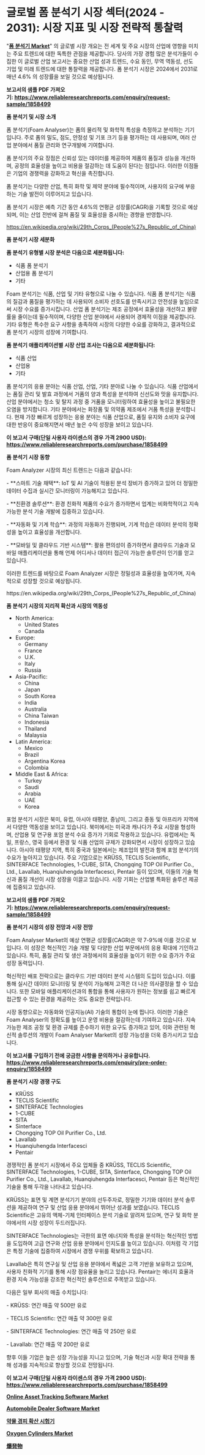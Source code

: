 <p><h1>글로벌 폼 분석기 시장 섹터(2024 - 2031): 시장 지표 및 시장 전략적 통찰력</h1></p><p>"<strong><a href="https://www.reliableresearchreports.com/foam-analyser-r1858499">폼 분석기 Market</a></strong>" 의 글로벌 시장 개요는 전 세계 및 주요 시장의 산업에 영향을 미치는 주요 트렌드에 대한 독특한 관점을 제공합니다. 당사의 가장 경험 많은 분석가들이 수집한 이 글로벌 산업 보고서는 중요한 산업 성과 트렌드, 수요 동인, 무역 역동성, 선도 기업 및 미래 트렌드에 대한 통찰력을 제공합니다. 폼 분석기 시장은 2024에서 2031로 매년 4.6% 의 성장률을 보일 것으로 예상됩니다.</p>
<p><strong>보고서의 샘플 PDF 가져오기:&nbsp;<a href="https://www.reliableresearchreports.com/enquiry/request-sample/1858499">https://www.reliableresearchreports.com/enquiry/request-sample/1858499</a></strong></p>
<p><strong>폼 분석기 및 시장 소개</strong></p>
<p><p>폼 분석기(Foam Analyser)는 폼의 물리적 및 화학적 특성을 측정하고 분석하는 기기입니다. 주로 폼의 밀도, 점도, 안정성 및 기포 크기 등을 평가하는 데 사용되며, 여러 산업 분야에서 품질 관리와 연구개발에 기여합니다. </p><p>폼 분석기의 주요 장점은 신뢰성 있는 데이터를 제공하여 제품의 품질과 성능을 개선하며, 공정의 효율성을 높이고 비용을 절감하는 데 도움이 된다는 점입니다. 이러한 이점들은 기업의 경쟁력을 강화하고 혁신을 촉진합니다. </p><p>폼 분석기는 다양한 산업, 특히 화학 및 제약 분야에 필수적이며, 사용자의 요구에 부응하는 기술 발전이 이루어지고 있습니다. </p><p>폼 분석기 시장은 예측 기간 동안 4.6%의 연평균 성장률(CAGR)을 기록할 것으로 예상되며, 이는 산업 전반에 걸쳐 품질 및 효율성을 중시하는 경향을 반영합니다.</p></p>
<p><a href="https://en.wikipedia.org/wiki/29th_Corps_(People%27s_Republic_of_China)">https://en.wikipedia.org/wiki/29th_Corps_(People%27s_Republic_of_China)</a></p>
<p><strong>폼 분석기 시장 세분화</strong></p>
<p><strong>폼 분석기 유형별 시장 분석은 다음으로 세분화됩니다:</strong></p>
<p><ul><li>식품 폼 분석기</li><li>산업용 폼 분석기</li><li>기타</li></ul></p>
<p><p>Foam 분석기는 식품, 산업 및 기타 유형으로 나눌 수 있습니다. 식품 폼 분석기는 식품의 질감과 품질을 평가하는 데 사용되어 소비자 선호도를 만족시키고 안전성을 높임으로써 시장 수요를 증가시킵니다. 산업 폼 분석기는 제조 공정에서 효율성을 개선하고 불량률을 줄이는데 필수적이며, 다양한 산업 분야에서 사용되어 경제적 이점을 제공합니다. 기타 유형은 특수한 요구 사항을 충족하여 시장의 다양한 수요를 강화하고, 결과적으로 폼 분석기 시장의 성장에 기여합니다.</p></p>
<p><strong>폼 분석기 애플리케이션별 시장 산업 조사는 다음으로 세분화됩니다:</strong></p>
<p><ul><li>식품 산업</li><li>산업용</li><li>기타</li></ul></p>
<p><p>폼 분석기의 응용 분야는 식품 산업, 산업, 기타 분야로 나눌 수 있습니다. 식품 산업에서는 품질 관리 및 발효 과정에서 거품의 양과 특성을 분석하여 신선도와 맛을 유지합니다. 산업 분야에서는 청소 및 탈지 과정 중 거품을 모니터링하여 효율성을 높이고 불필요한 오염을 방지합니다. 기타 분야에서는 화장품 및 의약품 제조에서 거품 특성을 분석합니다. 현재 가장 빠르게 성장하는 응용 분야는 식품 산업으로, 품질 유지와 소비자 요구에 대한 반응이 중요해지면서 매년 높은 수익 성장을 보이고 있습니다.</p></p>
<p><strong>이 보고서 구매(단일 사용자 라이센스의 경우 가격 2900 USD): <a href="https://www.reliableresearchreports.com/purchase/1858499">https://www.reliableresearchreports.com/purchase/1858499</a></strong></p>
<p><strong>폼 분석기 시장 동향</strong></p>
<p><p>Foam Analyzer 시장의 최신 트렌드는 다음과 같습니다:</p><p>- **스마트 기술 채택**: IoT 및 AI 기술이 적용된 분석 장비가 증가하고 있어 더 정밀한 데이터 수집과 실시간 모니터링이 가능해지고 있습니다.</p><p>  </p><p>- **친환경 솔루션**: 환경 친화적 제품의 수요가 증가하면서 업계는 비화학적이고 지속 가능한 분석 기술 개발에 집중하고 있습니다.</p><p>- **자동화 및 기계 학습**: 과정의 자동화가 진행되며, 기계 학습은 데이터 분석의 정확성을 높이고 효율성을 개선합니다.</p><p>- **모바일 및 클라우드 기반 시스템**: 활용 편의성이 증가하면서 클라우드 기술과 모바일 애플리케이션을 통해 언제 어디서나 데이터 접근이 가능한 솔루션이 인기를 얻고 있습니다.</p><p>이러한 트렌드를 바탕으로 Foam Analyzer 시장은 정밀성과 효율성을 높여가며, 지속적으로 성장할 것으로 예상됩니다.</p></p>
<p>https://en.wikipedia.org/wiki/29th_Corps_(People%27s_Republic_of_China)</p>
<p><strong>폼 분석기 시장의 지리적 확산과 시장의 역동성</strong></p>
<p><ul>
    <li>
        North America:
        <ul>
            <li>United States</li>
            <li>Canada</li>
        </ul>
    </li>
    <li>
        Europe:
        <ul>
            <li>Germany</li>
            <li>France</li>
            <li>U.K.</li>
            <li>Italy</li>
            <li>Russia</li>
        </ul>
    </li>
    <li>
        Asia-Pacific:
        <ul>
            <li>China</li>
            <li>Japan</li>
            <li>South Korea</li>
            <li>India</li>
            <li>Australia</li>
            <li>China Taiwan</li>
            <li>Indonesia</li>
            <li>Thailand</li>
            <li>Malaysia</li>
        </ul>
    </li>
    <li>
        Latin America:
        <ul>
            <li>Mexico</li>
            <li>Brazil</li>
            <li>Argentina Korea</li>
            <li>Colombia</li>
        </ul>
    </li>
    <li>
        Middle East & Africa:
        <ul>
            <li>Turkey</li>
            <li>Saudi</li>
            <li>Arabia</li>
            <li>UAE</li>
            <li>Korea</li>
        </ul>
    </li>
    </ul></p>
<p><p>포엄 분석기 시장은 북미, 유럽, 아시아 태평양, 중남미, 그리고 중동 및 아프리카 지역에서 다양한 역동성을 보이고 있습니다. 북미에서는 미국과 캐나다가 주요 시장을 형성하며, 산업용 및 연구용 포엄 분석 수요 증가가 기회로 작용하고 있습니다. 유럽에서는 독일, 프랑스, 영국 등에서 환경 및 식품 산업의 규제가 강화되면서 시장이 성장하고 있습니다. 아시아 태평양 지역, 특히 중국과 일본에서는 제조업의 발전과 함께 포엄 분석기의 수요가 높아지고 있습니다. 주요 기업으로는 KRÜSS, TECLIS Scientific, SINTERFACE Technologies, 1-CUBE, SITA, Chongqing TOP Oil Purifier Co., Ltd., Lavallab, Huanqiuhengda Interfacesci, Pentair 등이 있으며, 이들의 기술 혁신과 품질 개선이 시장 성장을 이끌고 있습니다. 시장 기회는 산업별 특화된 솔루션 제공에 집중되고 있습니다.</p></p>
<p><strong>보고서의 샘플 PDF 가져오기:&nbsp;<a href="https://www.reliableresearchreports.com/enquiry/request-sample/1858499">https://www.reliableresearchreports.com/enquiry/request-sample/1858499</a></strong></p>
<p><strong>폼 분석기 시장의 성장 전망과 시장 전망</strong></p>
<p><p>Foam Analyser Market의 예상 연평균 성장률(CAGR)은 약 7-9%에 이를 것으로 보입니다. 이 성장은 혁신적인 기술 개발 및 다양한 산업 부문에서의 응용 확대에 기인하고 있습니다. 특히, 품질 관리 및 생산 과정에서의 효율성을 높이기 위한 수요 증가가 주요 성장 동력입니다. </p><p>혁신적인 배포 전략으로는 클라우드 기반 데이터 분석 시스템의 도입이 있습니다. 이를 통해 실시간 데이터 모니터링 및 분석이 가능해져 고객은 더 나은 의사결정을 할 수 있습니다. 또한 모바일 애플리케이션과의 통합을 통해 사용자가 원하는 정보를 쉽고 빠르게 접근할 수 있는 환경을 제공하는 것도 중요한 전략입니다.</p><p>시장 동향으로는 자동화와 인공지능(AI) 기술의 통합이 눈에 띕니다. 이러한 기술은 Foam Analyser의 정확도를 높이고 운영 비용을 절감하는데 기여하고 있습니다. 지속 가능한 제조 공정 및 환경 규제를 준수하기 위한 요구도 증가하고 있어, 이와 관련된 혁신적 솔루션의 개발이 Foam Analyser Market의 성장 가능성을 더욱 증가시키고 있습니다.</p></p>
<p><strong>이 보고서를 구입하기 전에 궁금한 사항을 문의하거나 공유합니다. <a href="https://www.reliableresearchreports.com/enquiry/pre-order-enquiry/1858499">https://www.reliableresearchreports.com/enquiry/pre-order-enquiry/1858499</a></strong></p>
<p><strong>폼 분석기 시장 경쟁 구도</strong></p>
<p><ul><li>KRÜSS</li><li>TECLIS Scientific</li><li>SINTERFACE Technologies</li><li>1-CUBE</li><li>SITA</li><li>Sinterface</li><li>Chongqing TOP Oil Purifier Co., Ltd.</li><li>Lavallab</li><li>Huanqiuhengda Interfacesci</li><li>Pentair</li></ul></p>
<p><p>경쟁적인 폼 분석기 시장에서 주요 업체들 중 KRÜSS, TECLIS Scientific, SINTERFACE Technologies, 1-CUBE, SITA, Sinterface, Chongqing TOP Oil Purifier Co., Ltd., Lavallab, Huanqiuhengda Interfacesci, Pentair 등은 혁신적인 기술을 통해 두각을 나타내고 있습니다.</p><p>KRÜSS는 표면 및 계면 분석기기 분야의 선두주자로, 정밀한 기기와 데이터 분석 솔루션을 제공하여 연구 및 산업 응용 분야에서 뛰어난 성과를 보였습니다. TECLIS Scientific은 고유의 액체-기체 인터페이스 분석 기술로 알려져 있으며, 연구 및 화학 분야에서의 시장 성장이 두드러집니다.</p><p>SINTERFACE Technologies는 극한의 표면 에너지와 특성을 분석하는 혁신적인 방법을 도입하여 고급 연구와 산업 응용 분야에서 인지도를 높이고 있습니다. 이처럼 각 기업은 특정 기술에 집중하여 시장에서 경쟁 우위를 확보하고 있습니다.</p><p>Lavallab은 특히 연구실 및 산업 응용 분야에서 폭넓은 고객 기반을 보유하고 있으며, 사용자 친화적 기기를 통해 시장 점유율을 늘리고 있습니다. Pentair는 에너지 효율과 환경 지속 가능성을 강조한 혁신적인 솔루션으로 주목받고 있습니다.</p><p>다음은 일부 회사의 매출 수치입니다:</p><p>- KRÜSS: 연간 매출 약 500만 유로</p><p>- TECLIS Scientific: 연간 매출 약 300만 유로</p><p>- SINTERFACE Technologies: 연간 매출 약 250만 유로</p><p>- Lavallab: 연간 매출 약 200만 유로</p><p>향후 이들 기업은 높은 성장 가능성을 지니고 있으며, 기술 혁신과 시장 확대 전략을 통해 성과를 지속적으로 향상할 것으로 전망됩니다.</p></p>
<p><strong>이 보고서 구매(단일 사용자 라이센스의 경우 가격 2900 USD): <a href="https://www.reliableresearchreports.com/purchase/1858499">https://www.reliableresearchreports.com/purchase/1858499</a></strong></p>
<p><strong><p><a href="https://www.linkedin.com/pulse/online-asset-tracking-software-market-size-growth-trends-statistics-zwuzf?trackingId=QF37xuQ2vYIPU86Jl9ysQg%3D%3D">Online Asset Tracking Software Market</a></p><p><a href="https://www.linkedin.com/pulse/mapping-automobile-dealer-software-market-trends-challenges-zsedc?trackingId=%2FGKORwiuHX4Qb56m53I7TA%3D%3D">Automobile Dealer Software Market</a></p><p><a href="https://github.com/laholand/Market-Research-Report-List-6/blob/main/4357426108301.md">약물 경피 확산 시험기</a></p><p><a href="https://medium.com/@bosdendes/emerging-oxygen-cylinders-market-opportunities-market-analysis-for-investors-and-stakeholders-d6f196145f4f">Oxygen Cylinders Market</a></p><p><a href="https://medium.com/@gregoriookeefe2023/%E7%88%86%E7%99%BA%E7%89%A9%E5%B8%82%E5%A0%B4%E8%AA%BF%E6%9F%BB-%E7%94%A3%E6%A5%AD%E9%80%B2%E5%8C%96-2031%E5%B9%B4%E3%81%BE%E3%81%A7%E3%81%AE%E4%BA%88%E6%B8%AC-d8b551e8b3f3">爆発物</a></p></strong></p>
<p></p>
